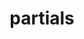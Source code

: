 ---
title: partials
description: Learn about the partial layouts that make up the Milo Docs theme.
weight: 200
icon: "layer.svg"
---
